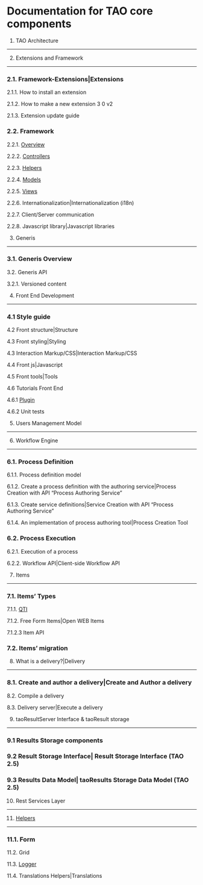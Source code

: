 <!--
created_at: '2010-12-02 16:28:43'
updated_at: '2016-06-17 16:51:04'
authors:
    - 'Christophe Noel'
tags:
    - 'Developer Guide'
-->



Documentation for TAO core components
=====================================

1. TAO Architecture
-----------------------

2. Extensions and Framework
---------------------------

### 2.1. Framework-Extensions|Extensions

2.1.1. How to install an extension<br/>

2.1.2. How to make a new extension 3 0 v2<br/>

2.1.3. Extension update guide

### 2.2. Framework

2.2.1. [Overview](../documentation-for-core-components/overview.md)<br/>

2.2.2. [Controllers](../documentation-for-core-components/controllers.md)<br/>

2.2.3. [Helpers](../documentation-for-core-components/helpers.md)<br/>

2.2.4. [Models](../documentation-for-core-components/models.md)<br/>

2.2.5. [Views](../documentation-for-core-components/views.md)<br/>

2.2.6. Internationalization|Internationalization (i18n)<br/>

2.2.7. Client/Server communication<br/>

2.2.8. Javascript library|Javascript libraries

3. Generis
----------

### 3.1. Generis Overview<br/>

3.2. Generis API

3.2.1. Versioned content

4. Front End Development
------------------------

### 4.1 Style guide<br/>

4.2 Front structure|Structure<br/>

4.3 Front styling|Styling<br/>

4.3 Interaction Markup/CSS|Interaction Markup/CSS<br/>

4.4 Front js|Javascript<br/>

4.5 Front tools|Tools<br/>

4.6 Tutorials Front End

4.6.1 [Plugin](../documentation-for-core-components/plugin.md)<br/>

4.6.2 Unit tests

5. Users Management Model
-----------------------------

6. Workflow Engine
----------------------

### 6.1. Process Definition

6.1.1. Process definition model<br/>

6.1.2. Create a process definition with the authoring service|Process Creation with API “Process Authoring Service”<br/>

6.1.3. Create service definitions|Service Creation with API “Process Authoring Service”<br/>

6.1.4. An implementation of process authoring tool|Process Creation Tool

### 6.2. Process Execution

6.2.1. Execution of a process<br/>

6.2.2. Workflow API|Client-side Workflow API

7. Items
--------

### 7.1. Items’ Types

7.1.1. [QTI](../items-types/qti.md)<br/>

7.1.2. Free Form Items|Open WEB Items<br/>

7.1.2.3 Item API

### 7.2. Items’ migration

8. What is a delivery?|Delivery
-----------------------------------

### 8.1. Create and author a delivery|Create and Author a delivery<br/>

8.2. Compile a delivery<br/>

8.3. Delivery server|Execute a delivery

9. taoResultServer Interface & taoResult storage
------------------------------------------------

### 9.1 Results Storage components

### 9.2 Result Storage Interface| Result Storage Interface (TAO 2.5)

### 9.3 Results Data Model| taoResults Storage Data Model (TAO 2.5)

10. Rest Services Layer
---------------------------

11. [Helpers](../documentation-for-core-components/helpers.md)
---------------

### 11.1. Form<br/>

11.2. Grid<br/>

11.3. [Logger](../documentation-for-core-components/logger.md)<br/>

11.4. Translations Helpers|Translations

